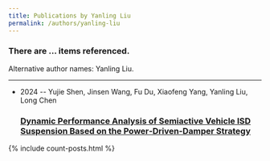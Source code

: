 ```yaml
---
title: Publications by Yanling Liu
permalink: /authors/yanling-liu
---
```


<h3 id="number-posts">There are ... items referenced.</h3>
<p id='info-authors'>Alternative author names: Yanling Liu.</p>
<hr />
<ul class="post-list">
<li><span class='post-meta'>2024 -- Yujie Shen, Jinsen Wang, Fu Du, Xiaofeng Yang, Yanling Liu, Long Chen</span><h3><a class='post-link' href="{{ site.baseurl }}/dynamic-performance-analysis-of-semiactive-vehicle-isd-suspension-based-on-the-power-driven-damper-strategy">Dynamic Performance Analysis of Semiactive Vehicle ISD Suspension Based on the Power‐Driven‐Damper Strategy</a></h3></li>

</ul>
{% include count-posts.html %}
